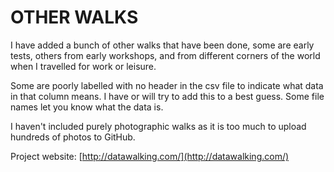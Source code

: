 # OTHER WALKS
I have added a bunch of other walks that have been done, some are early tests, others from  early workshops, and from different corners of the world when I travelled for work or leisure.

Some are poorly labelled with no header in the csv file to indicate what data in that column means. I have or will try to add this to a best guess. Some file names let you know what the data is.

I haven't included purely photographic walks as it is too much to upload hundreds of photos to GitHub.

Project website: [http://datawalking.com/](http://datawalking.com/)